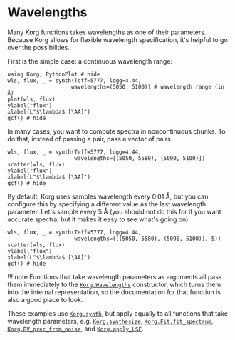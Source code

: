# Wavelengths

Many Korg functions takes wavelengths as one of their parameters.  Because Korg allows for
flexible wavelength specification, it's helpful to go over the possibilities.


First is the simple case: a continuous wavelength range:

```@example 1
using Korg, PythonPlot # hide
wls, flux, _ = synth(Teff=5777, logg=4.44,
                    wavelengths=(5050, 5100)) # wavelength range (in Å)
plot(wls, flux)
ylabel("flux")
xlabel(L"$\lambda$ [\AA]")
gcf() # hide
```

In many cases, you want to compute spectra in noncontinuous chunks.  To do that, instead of passing
a pair, pass a vector of pairs.

```@example 1
wls, flux, _ = synth(Teff=5777, logg=4.44,
                     wavelengths=[(5050, 5580), (5090, 5100)])
scatter(wls, flux)
ylabel("flux")
xlabel(L"$\lambda$ [\AA]")
gcf() # hide
```

By default, Korg uses samples wavelength every 0.01 Å, but you can configure this by specifying a
different value as the last wavelength parameter. Let's sample every 5 Å (you should not do this for
if you want accurate spectra, but it makes it easy to see what's going on).

```@example 1
wls, flux, _ = synth(Teff=5777, logg=4.44,
                     wavelengths=([(5050, 5580), (5090, 5100)], 5))
scatter(wls, flux)
ylabel("flux")
xlabel(L"$\lambda$ [\AA]")
gcf() # hide
```


!!! note
      Functions that take wavelength parameters as arguments all pass them immediately to the
      [`Korg.Wavelengths`](@ref) constructor, which turns them into the internal representation, so
      the documentation for that function is also a good place to look.

These examples use [`Korg.synth`](@ref), but apply equally to all functions that take wavelength
parameters, e.g. [`Korg.synthesize`](@ref), [`Korg.Fit.fit_spectrum`](@ref),
[`Korg.RV_prec_from_noise`](@ref), and [`Korg.apply_LSF`](@ref).
